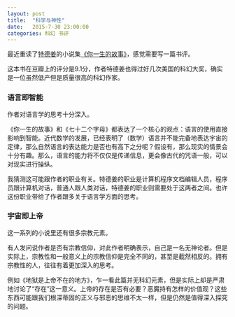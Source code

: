 ```yaml
---
layout: post
title:  "科学与神性"
date:   2015-7-30 23:00:00
categories: 科幻 书评
---
```


最近重读了[特德姜][2]的小说集[《你一生的故事》][1]，感觉需要写一篇书评。

这本书在豆瓣上的评分是9.1分，作者特德姜也得过好几次美国的科幻大奖，确实是一位虽然低产但是质量很高的科幻作家。

### 语言即智能

作者对语言学的思考十分深入。

《你一生的故事》和《七十二个字母》都表达了一个核心的观点：语言的使用直接影响到智能。近代数学的发展，已经表明了（数学）语言并不能完备地表达宇宙的定律，那么自然语言的表达能力是否也有高下之分呢？假设有，那么现实的情景会十分有趣。那么，语言的能力将不仅仅是传递信息，更会像古代的咒语一般，可以对现实进行操纵。

我猜测这可能跟作者的职业有关。特德姜的职业是计算机程序文档编辑人员，程序员跟计算机对话，普通人跟人类对话，特德姜的职业则需要处于这两者之间。也许这份职业带给了作者跟多关于语言学方面的思考。

### 宇宙即上帝

这一系列的小说里还有很多宗教元素。

有人发问说作者是否有宗教信仰，对此作者明确表示，自己是一名无神论者。但是实际上，宗教性和一般意义上的宗教信仰是完全不同的，甚至是截然相反的。拥有宗教性的人，往往有着更加深入的思考。

例如《地狱是上帝不在的地方》，乍一看此篇并无科幻元素，但是实际上却是严肃地讨论了“存在”这一意义。上帝的存在是否有必要？恶魔持有怎样的价值观？这些东西可能跟我们根深蒂固的正义与邪恶的思维不太一样，但是仍然是值得深入探究的问题。

[1]: http://book.douban.com/subject/26295448/
[2]: https://en.wikipedia.org/wiki/Ted_Chiang
